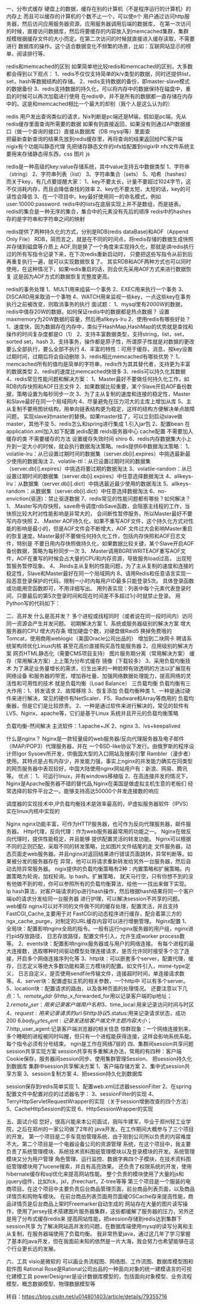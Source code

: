 一、分布式缓存	
硬盘上的数据，缓存在别的计算机（不是程序运行的计算机）的内存上
而且可以缓存的计算机的个数不止一个，可以使n个
用户通过访问http服务器，然后访问应用服务器资源，应用服务器调用后端的数据库，
在第一次访问的时候，直接访问数据库，然后将要缓存的内容放入到memcached集群，集群
规模根据缓存文件的大小而定。在第二次访问的时候就直接进入缓存读取，不需要进行
数据库的操作。这个适合数据变化不频繁的场景，比如：互联网站显示的榜单、阅读排行等、

redis和memcached的区别
如果简单地比较redis和memcached的区别，大多数都会得到以下观点：
1、redis不仅仅支持简单的k/v类型的数据，同时还提供list，set，hash等数据结构的存储。
2、redis支持数据的备份，即master-slave模式的数据备份
3、redis支持数据的持久化，可以将内存中的数据保持在磁盘中，重启的时候可以再次加载进行使用
在redis中，并不是所有的数据都一直存储在内存中的。这是和memcached相比一个最大的却别（我个人是这么认为的）

redis
用户发出查询类似的请求，Nix判断是pc端还是M端，假如是pc端，先从redis缓存里面查询所需要的数据
如果有则直接返回，如果没有则通过API数据接口（做一个查询的接口）直接从数据库（DB mysql等）里面查	
把最新查新查询的结果先放到redis缓存里，再将查询的结果返回给PC客户端	
nigix有个功能叫静态代理 先把储存静态文件的nfs给配置到nigix中  nfs文件系统主要用来存储静态得东西，css 图片 js

redis是一种高级的key:value存储系统，其中value支持五中数据类型
1、字符串（string）
2、字符串列表（list）
3、字符串集合（sets）
5、哈希（hashes）
而关于key，有几点要提醒大家：
1、key不要太长，计量不要超过1024字节，这不仅消耗内存，而且会降低查找的效率
2、key也不要太短，太短的话，key的可读性会降低
3、在一个项目中，key最好使用同一的命名模式，例如user:10000:password.
redis中的lists在底层实现上并不是数组，而是链表。
redis的集合是一种无序的集合，集合中的元素没有先后的顺序
redis中的hashes存的是字符串和字符串之间的映射

redis提供了两种持久化的方式，分别是RDB(redis dataBase)和AOF（Append Only File）
RDB，简而言之，就是在不同的时间点，将redis存储的数据生成快照并存储到磁盘等介质上
AOF,则是换了一个角度来实现持久化，那就是讲redis执行过的所有写指令记录下来，在下次redis重新启动时，
只要把这些写指令从前到后再重复执行一遍，就可以实现数据恢复了。
其实RDB和AOF两种方式也可以同时使用，在这种情况下，如果redis重启的话，则会优先采用AOF方式来进行数据恢复
这是因为AOF方式的数据恢复完整度更高。

redis的事务处理
1、MULTI用来组装一个事务
2、EXEC用来执行一个事务
3、DISCARD用来取消一个事物
4、WATCH用来监视一些key，一点这些key在事务执行之前被改变，则取消事务的执行
面试题：
1、mysql里有2000W的数据，redis中值存20W的数据，如何保证redis中的数据都是热点数据？
设置maxmemory为20W数据的容量，然后用allkeys-lru
2、使用redis有哪些好处？
1、速度快，因为数据存在内存中，类似于HashMap,HashMap的优势就是查找和操作的时间复杂度都是O（1）
2、支持丰富数据类型，支持string，list，set，sorted set，hash
3、支持事务，操作都是原子性，所谓原子性就是对数据的更改要么全部执行，要么全部不执行
4、丰富的特性：可用于缓存，消息，按key设置过期时间，过期后将会自动删除
3、redis相比memcached有哪些优势？
1、memcached所有的值均是简单的字符串，redis作为其其替代者，支持更为丰富的数据类型
2、redis的速度比memcached快很多
3、redis可以持久化其数据
4、redis常见性能问题和解决方案：
1、Master最好不要做任何持久化工作，如RDB内存快照和AOF日志文件
2、如果数据比较重要，某个Slave开启AOF备份数据，策略设置为每秒同步一次
3、为了主从复制的速度和连接的稳定性，Master和Slave最好在同一个局域网内
4、尽量避免在压力河大的主库上增加从库
5、主从复制不要用图状结构，用单向链表结构更为稳定，这样的结构方便解决单点故障问题，
实现slave对master的替换。如果master挂了，可以立刻启动slave做master，其他不变
5、redis怎么和spring进行集成
1.引入jar包
2、配置bean	在application.xml加入如下配置	jedis配置	reids服务器中心	cache配置
不需要加入缓存的类	不需要缓存的方法	设置缓存失效时间
shiro
6、redis内存数据集大小上升到一定大小的时候，就会执行数据淘汰策略。redis提供6中数据淘汰策略：
1、volatile-lru：从已设置过期时间的数据集（server.db[i].expires）中挑选最新最少使用的数据淘汰
2、volatile-ttl：从已设置过期时间的数据集（server.db[i].expires）中挑选将要过期的数据淘汰
3、volatile-random：从已设置过期时间的数据集（server.db[i].expires）中任意选择数据淘汰
4、allkeys-lru：从数据集（server.db[i].dict）中挑选最近最少使用的数据淘汰
5、allkeys-random：从数据集（server.db[i].dict）中任意选择数据淘汰
6、no-enviction(驱逐)：禁止驱逐数据
7、redis常见的性能问题都有哪些？如何解决？
1、.Master写内存快照，save命令调度rdbSave函数，会阻塞主线程的工作，当快照比较大时对性能影响是非常大的，
会间断性暂停服务，所以Master最好不要写内存快照
2、.Master AOF持久化，如果不重写AOF文件，这个持久化方式对性能的影响是最小的，但是AOF文件会不断增大，AOF
文件过大会影响Master重启的恢复速度。Master最好不要做任何持久化工作，包括内存快照和AOF日志文件，特别是
不要日用内存快照做持久化，如果数据比较关键，某个Slave开启AOF备份数据，策略为每秒同步一次
3、.Master调用BGREWRITEAOF重写AOF文件，AOF在重写的时候会占大量的CPU和内存资源，导致服务load过高，
出现短暂服务暂停现象。
4、.Reids主从复制的性能问题，为了主从复制的速度和连接的稳定性，Slave和Master最好在同一个局域网内
8、请用Redis和任意语言实现一段恶意登录保护的代码，限制一小时内每用户ID最多只能登录5次。
具体登录函数或功能用空函数即可，不用详细写出。
用列表实现：列表中每个元素代表登录时间，只要最后的第5次登录时间和现在时间差不多超过1小时就禁止登录。
用Python写的代码如下：

二、高并发
什么是高并发？
多个进程或线程同时（或者说在同一段时间内）访问同一资源会产生并发问题。
初期解决方案
1、系统或服务器级别的解决方案
增大服务器的CPU
增大内存条
增加硬盘个数，对硬盘做Raid5
换掉免费哦的Tomcat，使用商用weblogic（美国Oracle公司出品的）
增加到二块网卡
聘请系统架构师优化Linux内核
甚至花高价直接购买高性能服务器
2、应用级别的解决方案
网页HTML静态化（需要CMS项目支持）
图片服务期分离（常用解决方案）
缓存（常用解决方案）上上策为分布式缓存
镜像（下载较多）
3、采用负载均衡技术
为了满足业务量增长的需求，衍生出来的一种脸颊有效透明的方法以扩展现有网络设备
和服务器的带宽，增加吞吐量、加强网络数据处理能力，提高网络的灵活性和可用性的技术
就是负载均衡（Load Balance）
三负载均衡
负载均衡有三大作用：1、转发请求	2、故障移除	3、恢复添加
负载均衡种类
1、一种是通过硬件来进行解决，常见的硬件有NetScaler、F5、Radware和Array等商用的
负载均衡器，但是它们是比较昂贵。
2、一种是通过软件来进行解决的，常见的软件有LVS、Nginx、apache等，它们是基于Linux
系统并且开元的负载均衡策略

负载均衡-然间解决
主流软件：1.apache+JK	2、nginx	3、lvs+keepalived

什么是nginx？
Nginx是一款轻量级的web服务器/反向代理服务器及电子邮件（IMAP/POP3）代理服务器，并在
一个BSD-like协议下发行。由俄罗斯的程序设计师Igor Sysoev所开发，供俄国大型的入口网站及搜索引擎
Rambler（漫步者）使用。其特点是占有内存少，并发能力强，事实上nginx的并发能力确实在同类型
的网页服务器中表现较好，中国大陆使用nginx网站用户有：新浪、网易、腾讯等。
优点：
1、可运行linux，并有windows移植版
2、在高连接并发的情况下，Nginx是Apache服务器不错的替代品,Nginx在美国是做虚拟主机生意的老板们
经常选择的软件平台之一。能够支持高达50000个并发连接数的响应

调度器的实现技术中,IP负载均衡技术是效率最高的，IP虚拟服务器软件（IPVS）实在linux内核中实现的

Nginx
nginx功能丰富，可作为HTTP服务器，也可作为反向代理服务器，邮件服务器。
Http代理，反向代理：作为web服务器最常用的功能之一。	Nginx在做反向代理时，提供性能稳定，并且能够
提供配置灵活的转发功能。	Nginx可以根据不同的正则匹配，采取不同的转发策略，比如图片文件结尾的走
文件服务器，动态页面走web服务器。并且nginx对返回结果进行错误页面跳转，异常判断等。如果被分发的服务器存在
异常，他可以将请求重新转发给另外一台服务器，然后自动去除异常服务器。
nigix提供的负载均衡策略有2种：内置策略和扩展策略。内置策略为轮询，加权轮询。Ip hash。扩展策略，
就天马行空，只有你想不到的没有他做不到的啦，你可以参照所有的负载均衡算法，给他一一找出来做下实现。
Ip hash算法，对客户端请求的ip进行hash操作，然后根据hash结果将同一个客户端ip的请求分发给同一台服务器
进行护理，可以解决session不共享的问题。
web缓存	nginx可以对不同的文件做不同的缓存处理，配置灵活，并且支持FastCGI_Cache,主要用于对
FastCGI的动态程序进行缓存，配合着第三方的ngx_cache_purge，对制定的URL缓存内容可以进行增删管理。
Nginx配置	1、全局块：配置影响nginx全局的指令。一般有运行nginx服务器的用户组，nginx进行pid存放路径，
日志存放路径，配置文件引入，允许生成worker process数等。	2、events块：配置影响nginx服务器或与用户的网络连接。
有每个进程的最大连接数，选取哪种时间驱动模型处理连接请求，是否允许同时接受多个忘了连接，开启多个网络连接序列化等
3、http块：可以嵌套多个server，配置代理，缓存，日志定义等绝大多数功能和第三方模块的配置。如文件引入，mime-type定义，
日志自定义，是否使用sendfile传输文件，连接超时时间，单连接请求数等。4、server块：配置虚拟主机的相关参数，一个http中
可以有多个server。5、location块：配置请求的路由，以及各种页面的处理情况。
还要注意以下几点：1、$remote_addr与$http_x_forwarded_for用以记录客户端的ip地址；2.$remote_user：用来记录客户端用户名称
3、$time_local:用来记录访问时间与时区	4、$request:用来记录请求的url与http协议	5.$status:用来记录请求状态，成功200
6.$body_bytes_s ent:记录发送给客户端文件主题内容大小；7.$http_user_agent:记录客户端浏览器的相关信息
惊群现象：一个网络连接到来，多个睡眠的进程被同时叫醒，但只有一个进程能获得连接，这样会影响系统系能。
每个指令必须有分号结束。
ngin是工作在网络7层的
四、集群间session共享问题
session共享实现方案
session共享有多重解决办法，常用的有四种：客户端Cookie保存，服务器间session同步、使用集群管理Session、
把session持久化到数据库
集群中session共享解决方案
1、客户端存储方案
2、集中式session共享方案
3、session复制方案
4、把session持久化到数据库

session保存到redis简单实现
1、配置web.xml过滤器sessionFilter
2、在spring配置文件中配置对应的过滤器名字：
3、sessionFilter的实现
4、TerryHttpServletRequestWrapper的实现（关于session增删改查的四个方法）
5、CacheHttpSession的实现
6、HttpSessionWrapper的实现


五、面试介绍
您好，很高兴能来本公司面试，我叫牛建军，毕业于郑州轻工业学院，之后在郑州的一家公司做了2年的
java开发。在工作期间大概参与了三个项目的开发。
第一个项目是二手车竞拍管理系统，由于刚到公司所以负责的内容难度不大。第二个项目是一个电器设备公司的资源管理
系统，在这个项目中，我主要负责了系统管理模块、系统技术资料图纸管理模块以及登录模块的开发。系统管理模块又分为用户管理
角色管理、运行监控、数据字典四个子模块，在技术资料图纸管理模块用了lucene搜索，并且有高亮效果。
还负责了权限系统的开发，使用hibernate缓存和sql优化来提高网站性能。
整个负责的模块使用了大量的js和jquery组件，比如fck，jxl，jfreechart，Z-tree等等
第三个项目是一个服装的电商项目。在这个项目中主要负责后台商品管理页面，前台商品列表页面，以及商品详情页和购物车模块。
在前台商品列表页面用页面缓OSCache存来提高性能，商品详情页是后台商品上架时Freemarker自动生成的
网站存在大量的图片读写操作，使用了jersey技术搭建图片服务器集群，这些都缓解了服务器的压力，另外还是用了分布式缓存redis来
提高网站性能，把session存储到redis达到集群下session共享
为了解决网站高并发的问题，在数据库端使用mysql的读写分离和主从复制，在服务器端使用了负载均衡。
我非常热爱java，通过这几年了学习掌握了基本的java开发，但在我面前未知的依然是一片大海，我会努力也希望能够在这个行业更长远的发展。

六、工具
visio是微软的 可以画业务流程图、网络图、工作流图、数据库模型图和软件图
Rational Rose是Rational公司出品的一种面向对象的统一建模语言的可视化建模工具
powerDesigner是设计数据库模型的，包括面向对象模型、业务流程模型、概念数据模型、物理数据模型等

转自：https://blog.csdn.net/u014801403/article/details/79355716